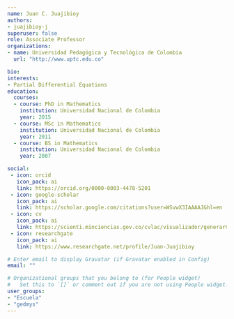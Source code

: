 ```yaml
---
name: Juan C. Juajibioy
authors:
- juajibioy-j
superuser: false
role: Associate Professor
organizations:
- name: Universidad Pedagógica y Tecnológica de Colombia
  url: "http://www.uptc.edu.co"

bio: 
interests:
- Partial Differential Equations
education:
  courses:
  - course: PhD in Mathematics
    institution: Universidad Nacional de Colombia
    year: 2015
  - course: MSc in Mathematics
    institution: Universidad Nacional de Colombia
    year: 2011
  - course: BS in Mathematics
    institution: Universidad Nacional de Colombia
    year: 2007

social:
 - icon: orcid
   icon_pack: ai
   link: https://orcid.org/0000-0003-4478-5201
 - icon: google-scholar
   icon_pack: ai
   link: https://scholar.google.com/citations?user=WSvwX3IAAAAJ&hl=en
 - icon: cv
   icon_pack: ai
   link: https://scienti.minciencias.gov.co/cvlac/visualizador/generarCurriculoCv.do?cod_rh=0001352252
 - icon: researchgate
   icon_pack: ai
   link: https://www.researchgate.net/profile/Juan-Juajibioy

# Enter email to display Gravatar (if Gravatar enabled in Config)
email: ""

# Organizational groups that you belong to (for People widget)
#   Set this to `[]` or comment out if you are not using People widget.
user_groups:
- "Escuela"
- "gedmys"
---
```


